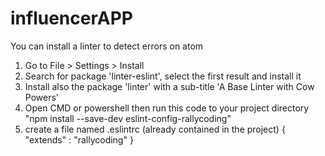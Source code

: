 # influencerAPP


You can install a linter to detect errors on atom

 1. Go to File > Settings > Install
 2. Search for package 'linter-eslint', select the first result and install it
 3. Install also the package 'linter' with a sub-title 'A Base Linter with Cow Powers'
 4. Open CMD or powershell then run this code to your project directory 
    "npm install --save-dev eslint-config-rallycoding"
 5. create a file named .eslintrc (already contained in the project)
    {
      "extends" : "rallycoding"
    }
